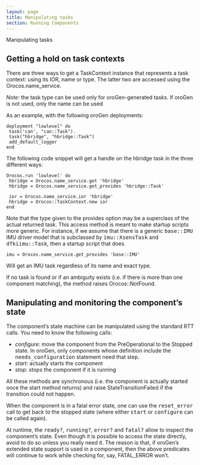 ```yaml
---
layout: page
title: Manipulating tasks
section: Running Components
---
```


<div class="content2">
<div class="content2-pagetitle">Manipulating tasks</div>
<div class="content2-container line-box">
<div class="content2-container-1col">



<h2 id="getting-a-hold-on-task-contexts">Getting a hold on task contexts</h2>

<p>There are three ways to get a TaskContext instance that represents a task context:
using its IOR, name or type. The latter two are accessed using the
Orocos.name_service.</p>

<p><em>Note:</em> the task type can be used only for oroGen-generated tasks. If oroGen is
not used, only the name can be used</p>

<p>As an example, with the following oroGen deployments:</p>

<pre><code class="language-ruby">deployment "lowlevel" do
 task('can', "can::Task").
 task("hbridge", "hbridge::Task")
 add_default_logger
end
</code></pre>

<p>The following code snippet will get a handle on the hbridge task in the three
different ways:</p>

<pre><code class="language-ruby">Orocos.run 'lowlevel' do
 hbridge = Orocos.name_service.get 'hbridge'
 hbridge = Orocos.name_service.get_provides 'hbridge::Task'

 ior = Orocos.name_service.ior 'hbridge'
 hbridge = Orocos::TaskContext.new ior
end
</code></pre>

<p>Note that the type given to the provides option may be a superclass of the
actual returned task. This access method is meant to make startup scripts more
generic. For instance, if we assume that there is a generic <tt>base::IMU</tt>
IMU driver model that is subclassed by <tt>imu::XsensTask</tt> and
<tt>dfkiimu::Task</tt>, then a startup script that does</p>

<pre><code class="language-ruby">imu = Orocos.name_service.get_provides 'base::IMU'
</code></pre>

<p>Will get an IMU task regardless of its name and exact type.</p>

<p>If no task is found or if an ambiguity exists (i.e. if there is more than one
component matching), the method raises Orocos::NotFound.</p>

<h2 id="manipulating-and-monitoring-the-components-state">Manipulating and monitoring the component&rsquo;s state</h2>

<p>The component&rsquo;s state machine can be manipulated using the standard RTT calls.
You need to know the following calls:</p>

<ul>
 <li><em>configure</em>: move the component from the PreOperational to the Stopped
state. In oroGen, only components whose definition include the
<tt>needs_configuration</tt> statement need that step.</li>
 <li><em>start</em>: actually starts the component</li>
 <li><em>stop</em>: stops the component if it is running</li>
</ul>

<p>All these methods are synchronous (i.e. the component is actually started once
the start method returns) and raise StateTransitionFailed if the transition
could not happen.</p>

<p>When the component is in a fatal error state, one can use the
<tt>reset_error</tt> call to get back to the stopped state (where either
<tt>start</tt> or <tt>configure</tt> can be called again).</p>

<p>At runtime, the <tt>ready?</tt>, <tt>running?</tt>, <tt>error?</tt> and
<tt>fatal?</tt> allow to inspect the component&rsquo;s state. Even though it is possible
to access the state directly, avoid to do so unless you really need it. The
reason is that, if oroGen&rsquo;s extended state support is used in a component, then
the above predicates will continue to work while checking for, say, FATAL_ERROR
won&rsquo;t.</p>



</div>
</div>
</div>
